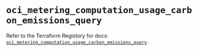 # `oci_metering_computation_usage_carbon_emissions_query`

Refer to the Terraform Registory for docs: [`oci_metering_computation_usage_carbon_emissions_query`](https://registry.terraform.io/providers/oracle/oci/6.18.0/docs/resources/metering_computation_usage_carbon_emissions_query).
